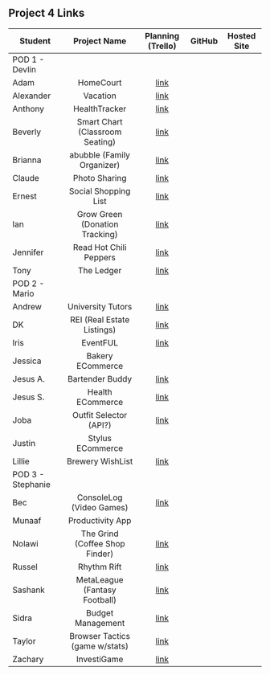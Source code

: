 ## Project 4 Links 

| Student | Project Name | Planning (Trello) | GitHub | Hosted Site |
|---|:---:|:---:|:---:|:---:|
| POD 1 - Devlin |  |  |  |  |
| Adam | HomeCourt | [link](https://trello.com/b/NkmO1Z0Q/homecourt) |  |  |
| Alexander | Vacation | [link](https://trello.com/b/SM6tCjC2/vaction-social-app) |  |  |
| Anthony | HealthTracker | [link](https://trello.com/b/B7g9bGUa/healthtracker) |  |  |
| Beverly | Smart Chart (Classroom Seating) | [link](https://trello.com/b/XCn4DlOC/p4) |  |  |
| Brianna | abubble (Family Organizer) | [link](https://trello.com/b/8udoXGyU/p4-abubble) |  |  |
| Claude | Photo Sharing | [link](https://trello.com/b/minM91Ck/project-4) |  |  |
| Ernest | Social Shopping List | [link](https://trello.com/b/UXO7d20V/p4) |  |  |
| Ian | Grow Green (Donation Tracking) | [link](https://trello.com/b/7kn991cX/project-4) |  |  |
| Jennifer | Read Hot Chili Peppers | [link](https://trello.com/b/WIijFORo/p4-read-hot-chili-peppers) |  |  |
| Tony | The Ledger | [link](https://trello.com/b/4qVjToFn/p4-the-ledger) |  |  |
| POD 2 - Mario |  |  |  |  |
| Andrew | University Tutors | [link](https://trello.com/b/xoaa8Z1N/tutorup4) |  |  |
| DK | REI (Real Estate Listings) | [link](https://trello.com/b/LKxhzxN8/rei-project4) |  |  |
| Iris | EventFUL | [link](https://trello.com/b/nCG9G5L3/project-4-board) |  |  |
| Jessica | Bakery ECommerce |  |  |  |
| Jesus A. | Bartender Buddy | [link](https://trello.com/b/vxanfXtV/unit-4-bartending) |  |  |
| Jesus S. | Health ECommerce  | [link](https://trello.com/b/y0SkAvv0/capstone) |  |  |
| Joba | Outfit Selector (API?) | [link](https://trello.com/b/96ikdQ4Y/sei-capstone-project) |  |  |
| Justin | Stylus ECommerce |  |  |  |
| Lillie | Brewery WishList | [link](https://trello.com/b/WL8yWqll/brewery-wishlist) |  |  |
| POD 3 - Stephanie |  |  |  |  |
| Bec | ConsoleLog (Video Games) | [link](https://trello.com/b/L6LXpNep/project-3-consolelog) |  |  |
| Munaaf | Productivity App |  |  |  |
| Nolawi | The Grind (Coffee Shop Finder) | [link](https://trello.com/b/Epxd4RfQ/p4-the-grind) |  |  |
| Russel | Rhythm Rift | [link](https://trello.com/b/AEFnAg7X/rhythm-rift) |  |  |
| Sashank | MetaLeague (Fantasy Football) | [link](https://trello.com/b/R9Rwy5E4/p4-metaleague) |  |  |
| Sidra | Budget Management | [link](https://trello.com/b/K5ij29am/budget-management) |  |  |
| Taylor | Browser Tactics (game w/stats) | [link](https://trello.com/b/KtRFI80A/browser-tactics) |  |  |
| Zachary | InvestiGame | [link](https://trello.com/b/jNzRLC5Q/project-4) |  |  |
